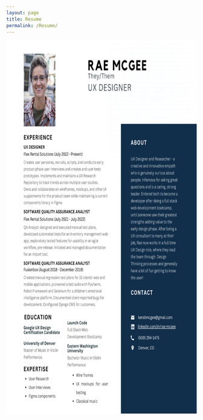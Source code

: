 ```yaml
---
layout: page
title: Resume
permalink: /Resume/
---
```


<img src="https://github.com/RH-X/portfolio/blob/gh-pages/docs/about-page/Rae-Resume.svg?raw=true" height="988.75" width="765"/>



